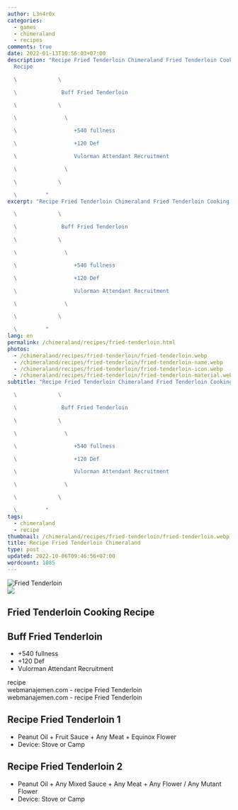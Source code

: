 ```yaml
---
author: L3n4r0x
categories:
  - games
  - chimeraland
  - recipes
comments: true
date: 2022-01-13T10:56:03+07:00
description: "Recipe Fried Tenderloin Chimeraland Fried Tenderloin Cooking
  Recipe

  \             \ 

  \              Buff Fried Tenderloin

  \             \ 

  \               \ 

  \                  +540 fullness

  \                  +120 Def

  \                  Vulorman Attendant Recruitment

  \               \ 

  \             \ 

  \         "
excerpt: "Recipe Fried Tenderloin Chimeraland Fried Tenderloin Cooking Recipe

  \             \ 

  \              Buff Fried Tenderloin

  \             \ 

  \               \ 

  \                  +540 fullness

  \                  +120 Def

  \                  Vulorman Attendant Recruitment

  \               \ 

  \             \ 

  \         "
lang: en
permalink: /chimeraland/recipes/fried-tenderloin.html
photos:
  - /chimeraland/recipes/fried-tenderloin/fried-tenderloin.webp
  - /chimeraland/recipes/fried-tenderloin/fried-tenderloin-name.webp
  - /chimeraland/recipes/fried-tenderloin/fried-tenderloin-icon.webp
  - /chimeraland/recipes/fried-tenderloin/fried-tenderloin-material.webp
subtitle: "Recipe Fried Tenderloin Chimeraland Fried Tenderloin Cooking Recipe

  \             \ 

  \              Buff Fried Tenderloin

  \             \ 

  \               \ 

  \                  +540 fullness

  \                  +120 Def

  \                  Vulorman Attendant Recruitment

  \               \ 

  \             \ 

  \         "
tags:
  - chimeraland
  - recipe
thumbnail: /chimeraland/recipes/fried-tenderloin/fried-tenderloin.webp
title: Recipe Fried Tenderloin Chimeraland
type: post
updated: 2022-10-06T09:46:56+07:00
wordcount: 1085
---
```


<link
  rel="stylesheet"
  href="https://rawcdn.githack.com/dimaslanjaka/Web-Manajemen/870a349/css/bootstrap-5-3-0-alpha3-wrapper.css"
/>
<section id="bootstrap-wrapper">
  <div data-bs-theme="dark">
    <div class="card mb-2">
      <div class="card-body">
        <div class="row g-0">
          <div class="col-sm-4 position-relative mb-2">
            <img
              src="https://www.webmanajemen.com/chimeraland/recipes/fried-tenderloin/fried-tenderloin-material.webp"
              class="card-img fit-cover w-100 h-100"
              alt="Fried Tenderloin"
              data-fancybox="true"
            />
          </div>
          <div class="col-sm-8 mb-2">
            <div class="card-body">
              <div class="d-flex flex-row align-items-center mb-3">
                <img
                  class="d-inline-block me-2"
                  src="https://www.webmanajemen.com/chimeraland/recipes/fried-tenderloin/fried-tenderloin-icon.webp"
                  width="auto"
                  height="auto"
                  style="vertical-align: middle"
                />
                <h2 class="fs-5">Fried Tenderloin Cooking Recipe</h2>
              </div>
              <h2 class="card-title fs-5">Buff Fried Tenderloin</h2>
              <div class="card-text">
                <ul>
                  <li>+540 fullness</li>
                  <li>+120 Def</li>
                  <li>Vulorman Attendant Recruitment</li>
                </ul>
              </div>
              <span class="badge rounded-pill">recipe</span>
            </div>
            <div class="card-footer text-end text-muted mt-auto">
              webmanajemen.com - recipe Fried Tenderloin
            </div>
          </div>
        </div>
      </div>
      <div class="card-footer text-end text-muted">
        webmanajemen.com - recipe Fried Tenderloin
      </div>
    </div>
    <div class="row mb-2">
      <div class="col-12 col-lg-6 recipe-item mb-2">
        <div class="card">
          <div class="card-body">
            <h2 class="card-title fs-5">Recipe Fried Tenderloin 1</h2>
            <div class="card-text">
              <ul>
                <li>
                  Peanut Oil<span> + </span>Fruit Sauce<span> + </span>Any
                  Meat<span> + </span>Equinox Flower
                </li>
                <li>Device: Stove or Camp</li>
              </ul>
            </div>
          </div>
        </div>
      </div>
      <div class="col-12 col-lg-6 recipe-item mb-2">
        <div class="card">
          <div class="card-body">
            <h2 class="card-title fs-5">Recipe Fried Tenderloin 2</h2>
            <div class="card-text">
              <ul>
                <li>
                  Peanut Oil<span> + </span>Any Mixed Sauce<span> + </span>Any
                  Meat<span> + </span>Any Flower<span> / </span>Any Mutant
                  Flower
                </li>
                <li>Device: Stove or Camp</li>
              </ul>
            </div>
          </div>
        </div>
      </div>
    </div>
  </div>
</section>